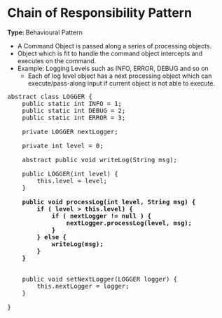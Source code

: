 <h1>Chain of Responsibility Pattern</h2>
<b>Type: </b> Behavioural Pattern<br>


<ul>
<li>A Command Object is passed along a series of processing objects.
<li>Object which is fit to handle the command object intercepts and executes on the command.
<li>Example: Logging Levels such as INFO, ERROR, DEBUG and so on
    <ul>
    <li>Each of log level object has a next processing object which can execute/pass-along input if current object is not able to execute.
    </ul>
</ul>

<pre>
abstract class LOGGER {
    public static int INFO = 1;
    public static int DEBUG = 2;
    public static int ERROR = 3;

    private LOGGER nextLogger;

    private int level = 0;

    abstract public void writeLog(String msg);

    public LOGGER(int level) {
        this.level = level;
    }
    <b>
    public void processLog(int level, String msg) {
        if ( level > this.level) {
            if ( nextLogger != null ) {
                nextLogger.processLog(level, msg);
            }
        } else {
            writeLog(msg);
        }
    }
    </b>

    public void setNextLogger(LOGGER logger) {
        this.nextLogger = logger;
    }

}
</pre>




